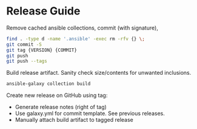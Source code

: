 # Release Guide

Remove cached ansible collections, commit (with signature),
``` bash
find . -type d -name '.ansible' -exec rm -rfv {} \;
git commit -S
git tag {VERSION} {COMMIT}
git push
git push --tags
```

Build release artifact. Sanity check size/contents for unwanted inclusions.
``` bash
ansible-galaxy collection build
```

Create new release on GitHub using tag:
* Generate release notes (right of tag)
* Use galaxy.yml for commit template. See previous releases.
* Manually attach build artifact to tagged release
